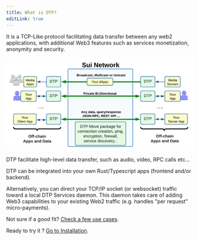 ```yaml
---
title: What is DTP?
editLink: true
---
```


It is a TCP-Like protocol facilitating data transfer between any web2 applications, with additional Web3 features such as services monetization, anonymity and security.

<img src="/assets/images/home_high_level.png?url" style="display:block; margin-left: auto; margin-right: auto;"/>

DTP facilitate high-level data transfer, such as audio, video, RPC calls etc...

DTP can be integrated into your own Rust/Typescript apps (frontend and/or backend).

Alternatively, you can direct your TCP/IP socket (or websocket) traffic toward a local DTP Services daemon. This daemon takes care of adding Web3 capabilities to your existing Web2 traffic (e.g. handles "per request" micro-payments).

Not sure if a good fit? <a href='../examples/?url'><HopeIcon icon="arrow-right"/> Check a few use cases</a>.

Ready to try it ? <a href='../how-to/install?url'><HopeIcon icon="arrow-right"/> Go to Installation</a>.

